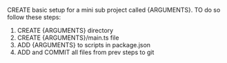 CREATE basic setup for a mini sub project called {ARGUMENTS}.
TO do so follow these steps:
1. CREATE {ARGUMENTS} directory
2. CREATE {ARGUMENTS}/main.ts file
3. ADD {ARGUMENTS} to scripts in package.json
4. ADD and COMMIT all files from prev steps to git
